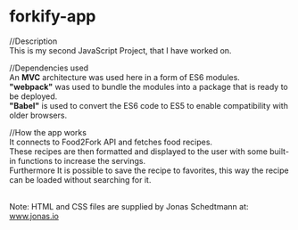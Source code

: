 # forkify-app

//Description<br>
This is my second JavaScript Project, that I have worked on.

//Dependencies used<br>
An <b>MVC</b> architecture was used here in a form of ES6 modules.<br>
<b>"webpack"</b> was used to bundle the modules into a package that is ready to be deployed.<br>
<b>"Babel"</b> is used to convert the ES6 code to ES5 to enable compatibility with older browsers.<br>

//How the app works<br>
It connects to Food2Fork API and fetches food recipes.<br>
These recipes are then formatted and displayed to the user with some built-in functions to increase the servings.<br>
Furthermore It is possible to save the recipe to favorites, this way the recipe can be loaded without searching for it.<br>
<br>


Note: HTML and CSS files are supplied by Jonas Schedtmann at: www.jonas.io
